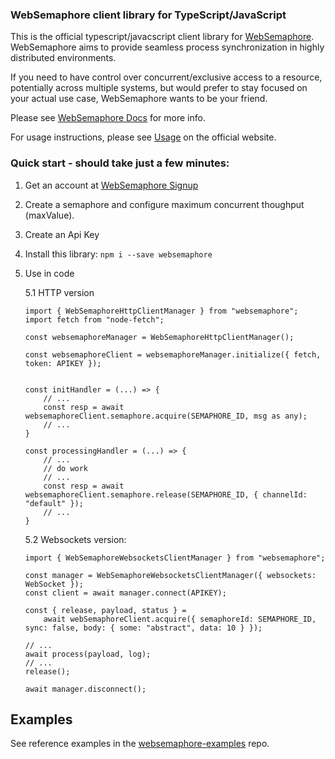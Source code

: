 ### WebSemaphore client library for TypeScript/JavaScript

This is the official typescript/javacscript client library for [WebSemaphore](https://www.websemaphore.com). 
WebSemaphore aims to provide seamless process synchronization in highly distributed environments.

If you need to have control over concurrent/exclusive access to a resource, potentially across multiple systems, 
but would prefer to stay focused on your actual use case, WebSemaphore wants to be your friend.

Please see [WebSemaphore Docs](https://www.websemaphore.com/docs/v1) for more info.

For usage instructions, please see [Usage](https://www.websemaphore.com/docs/v1/usage) on the official website.

### Quick start - should take just a few minutes:

1. Get an account at [WebSemaphore Signup](https://www.websemaphore.com/auth/signup)
2. Create a semaphore and configure maximum concurrent thoughput (maxValue).
3. Create an Api Key
4. Install this library: `npm i --save websemaphore`
5. Use in code

    5.1 HTTP version 
        
    ```
    import { WebSemaphoreHttpClientManager } from "websemaphore";
    import fetch from "node-fetch";

    const websemaphoreManager = WebSemaphoreHttpClientManager();

    const websemaphoreClient = websemaphoreManager.initialize({ fetch, token: APIKEY });

    
    const initHandler = (...) => {
        // ...
        const resp = await websemaphoreClient.semaphore.acquire(SEMAPHORE_ID, msg as any);
        // ...
    }

    const processingHandler = (...) => {
        // ...
        // do work
        // ...
        const resp = await websemaphoreClient.semaphore.release(SEMAPHORE_ID, { channelId: "default" });
        // ...
    }
    ```
    5.2 Websockets version:
    ```        
    import { WebSemaphoreWebsocketsClientManager } from "websemaphore";

    const manager = WebSemaphoreWebsocketsClientManager({ websockets: WebSocket });
    const client = await manager.connect(APIKEY);

    const { release, payload, status } =
        await webSemaphoreClient.acquire({ semaphoreId: SEMAPHORE_ID, sync: false, body: { some: "abstract", data: 10 } });

    // ...
    await process(payload, log);
    // ...
    release();

    await manager.disconnect();
    ```

## Examples
See reference examples in the [websemaphore-examples](https://github.com/broadmindcloud/websemaphore-examples) repo.
